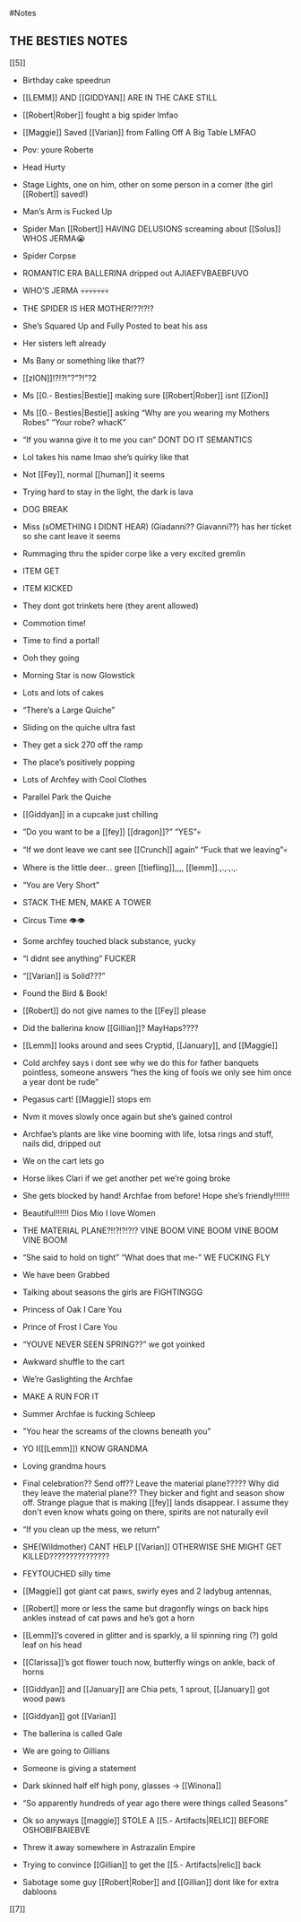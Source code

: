 #Notes 

## THE BESTIES NOTES

[[5]]  

-   Birthday cake speedrun
    
-   [[LEMM]] AND [[GIDDYAN]] ARE IN THE CAKE STILL
    
-   [[Robert|Rober]] fought a big spider lmfao
    
-   [[Maggie]] Saved [[Varian]] from Falling Off A Big Table LMFAO
    
-   Pov: youre Roberte
    
-   Head Hurty
    
-   Stage Lights, one on him, other on some person in a corner (the girl [[Robert]] saved!)
    
-   Man’s Arm is Fucked Up
    
-   Spider Man [[Robert]] HAVING DELUSIONS screaming about [[Solus]] WHOS JERMA😭
    
-   Spider Corpse
    
-   ROMANTIC ERA BALLERINA dripped out AJIAEFVBAEBFUVO
    
-   WHO’S JERMA 💀💀💀💀💀💀💀
    
-   THE SPIDER IS HER MOTHER!??!?!?
    
-   She’s Squared Up and Fully Posted to beat his ass 
    
-   Her sisters left already
    
-   Ms Bany or something like that??
    
-   [[zION]]!?!?!”?”?!”?2
    
-   Ms [[0.- Besties|Bestie]] making sure [[Robert|Rober]] isnt [[Zion]]
    
-   Ms [[0.- Besties|Bestie]] asking “Why are you wearing my Mothers Robes” “Your robe? whacK”
    
-   “If you wanna give it to me you can” DONT DO IT SEMANTICS
    
-   Lol takes his name lmao she’s quirky like that
    
-   Not [[Fey]], normal [[human]] it seems
    
-   Trying hard to stay in the light, the dark is lava
    
-   DOG BREAK
    
-   Miss (sOMETHING I DIDNT HEAR) (Giadanni?? Giavanni??) has her ticket so she cant leave it seems
    
-   Rummaging thru the spider corpe like a very excited gremlin
    
-   ITEM GET
    
-   ITEM KICKED
    
-   They dont got trinkets here (they arent allowed)
    
-   Commotion time! 
    
-   Time to find a portal!
    
-   Ooh they going
    
-   Morning Star is now Glowstick
    
-   Lots and lots of cakes
    
-   “There’s a Large Quiche”
    
-   Sliding on the quiche ultra fast
    
-   They get a sick 270 off the ramp
    
-   The place’s positively popping
    
-   Lots of Archfey with Cool Clothes 
    
-   Parallel Park the Quiche
    
-   [[Giddyan]] in a cupcake just chilling
    
-   “Do you want to be a [[fey]] [[dragon]]?” “YES”💀
    
-   “If we dont leave we cant see [[Crunch]] again” “Fuck that we leaving”💀
    
-   Where is the little deer… green [[tiefling]],,,, [[lemm]].,.,.,.,.
    
-   “You are Very Short”
    
-   STACK THE MEN, MAKE A TOWER 
    
-   Circus Time 👁️👁️
    
-   Some archfey touched black substance, yucky
    
-   “I didnt see anything” FUCKER
    
-   “[[Varian]] is Solid???”
    
-   Found the Bird & Book!
    
-   [[Robert]] do not give names to the [[Fey]] please
    
-   Did the ballerina know [[Gillian]]? MayHaps????
    
-   [[Lemm]] looks around and sees Cryptid, [[January]], and [[Maggie]]
    
-   Cold archfey says i dont see why we do this for father banquets pointless, someone answers “hes the king of fools we only see him once a year dont be rude”
    
-   Pegasus cart! [[Maggie]] stops em
    
-   Nvm it moves slowly once again but she’s gained control
    
-   Archfae’s plants are like vine booming with life, lotsa rings and stuff, nails did, dripped out
    
-   We on the cart lets go
    
-   Horse likes Clari if we get another pet we’re going broke
    
-   She gets blocked by hand! Archfae from before! Hope she’s friendly!!!!!!!
    
-   Beautiful!!!!!! Dios Mio I love Women
    
-   THE MATERIAL PLANE?!!?!?!?!? VINE BOOM VINE BOOM VINE BOOM VINE BOOM
    
-   “She said to hold on tight” “What does that me-” WE FUCKING FLY
    
-   We have been Grabbed
    
-   Talking about seasons the girls are FIGHTINGGG
    
-   Princess of Oak I Care You
    
-   Prince of Frost I Care You
    
-   “YOUVE NEVER SEEN SPRING??” we got yoinked
    
-   Awkward shuffle to the cart
    
-   We’re Gaslighting the Archfae
    
-   MAKE A RUN FOR IT
    
-   Summer Archfae is fucking Schleep
    
-   "You hear the screams of the clowns beneath you"
    
-   YO I([[Lemm]]) KNOW GRANDMA
    
-   Loving grandma hours
    
-   Final celebration?? Send off?? Leave the material plane????? Why did they leave the material plane?? They bicker and fight and season show off. Strange plague that is making [[fey]] lands disappear. I assume they don't even know whats going on there, spirits are not naturally evil
    
-   “If you clean up the mess, we return”
    
-   SHE(Wildmother) CANT HELP [[Varian]] OTHERWISE SHE MIGHT GET KILLED???????????????
    
-   FEYTOUCHED silly time
    
-   [[Maggie]] got giant cat paws, swirly eyes and 2 ladybug antennas,
    
-   [[Robert]] more or less the same but dragonfly wings on back hips ankles instead of cat paws and he’s got a horn
    
-   [[Lemm]]’s covered in glitter and is sparkly, a lil spinning ring (?) gold leaf on his head
    
-   [[Clarissa]]’s got flower touch now, butterfly wings on ankle, back of horns
    
-   [[Giddyan]] and [[January]] are Chia pets, 1 sprout, [[January]] got wood paws
    
-   [[Giddyan]] got [[Varian]] 
    
-   The ballerina is called Gale 
    
-   We are going to Gillians 
    
-   Someone is giving a statement 
    
-   Dark skinned half elf high pony, glasses -> [[Winona]] 
    
-   “So apparently hundreds of year ago there were things called Seasons”
    
-   Ok so anyways [[maggie]] STOLE A [[5.- Artifacts|RELIC]] BEFORE OSHOBIFBAIEBVE
    
-   Threw it away somewhere in Astrazalin Empire
    
-   Trying to convince [[Gillian]] to get the [[5.- Artifacts|relic]] back 
    
-   Sabotage some guy [[Robert|Rober]] and [[Gillian]] dont like for extra dabloons

[[7]]